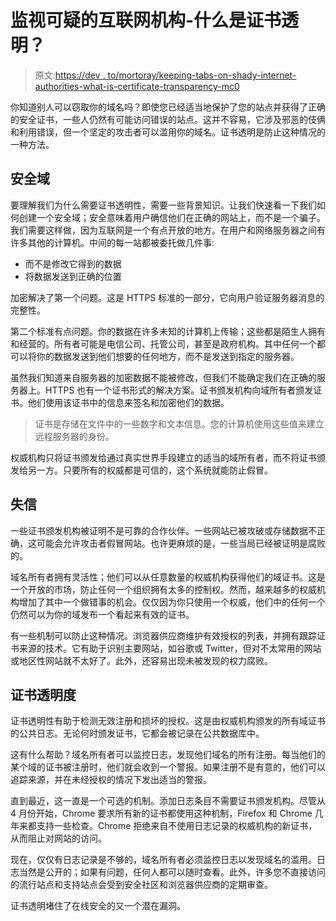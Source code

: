 # 监视可疑的互联网机构-什么是证书透明？

> 原文:[https://dev . to/mortoray/keeping-tabs-on-shady-internet-authorities-what-is-certificate-transparency-mc0](https://dev.to/mortoray/keeping-tabs-on-shady-internet-authorities----what-is-certificate-transparency-mc0)

你知道别人可以窃取你的域名吗？即使您已经适当地保护了您的站点并获得了正确的安全证书，一些人仍然有可能访问错误的站点。这并不容易，它涉及邪恶的伎俩和利用错误，但一个坚定的攻击者可以滥用你的域名。证书透明是防止这种情况的一种方法。

## [](#a-secure-domain)安全域

要理解我们为什么需要证书透明性，需要一些背景知识。让我们快速看一下我们如何创建一个安全域；安全意味着用户确信他们在正确的网站上，而不是一个骗子。我们需要这样做，因为互联网是一个有点开放的地方。在用户和网络服务器之间有许多其他的计算机。中间的每一站都被委托做几件事:

*   而不是修改它得到的数据
*   将数据发送到正确的位置

加密解决了第一个问题。这是 HTTPS 标准的一部分，它向用户验证服务器消息的完整性。

第二个标准有点问题。你的数据在许多未知的计算机上传输；这些都是陌生人拥有和经营的。所有者可能是电信公司、托管公司，甚至是政府机构。其中任何一个都可以将你的数据发送到他们想要的任何地方，而不是发送到指定的服务器。

虽然我们知道来自服务器的加密数据不能被修改，但我们不能确定我们在正确的服务器上。HTTPS 也有一个证书形式的解决方案。证书颁发机构向域所有者颁发证书。他们使用该证书中的信息来签名和加密他们的数据。

> 证书是存储在文件中的一些数字和文本信息。您的计算机使用这些值来建立远程服务器的身份。

权威机构只将证书颁发给通过真实世界手段建立的适当的域所有者，而不将证书颁发给另一方。只要所有的权威都是可信的，这个系统就能防止假冒。

## [](#broken-trust)失信

一些证书颁发机构被证明不是可靠的合作伙伴。一些网站已被攻破或存储数据不正确，这可能会允许攻击者假冒网站。也许更麻烦的是，一些当局已经被证明是腐败的。

域名所有者拥有灵活性；他们可以从任意数量的权威机构获得他们的域证书。这是一个开放的市场，防止任何一个组织拥有太多的控制权。然而，越来越多的权威机构增加了其中一个做错事的机会。仅仅因为你只使用一个权威，他们中的任何一个仍然可以为你的域发布一个看起来有效的证书。

有一些机制可以防止这种情况。浏览器供应商维护有效授权的列表，并拥有跟踪证书来源的技术。它有助于识别主要网站，如谷歌或 Twitter，但对不太常用的网站或地区性网站就不太好了。此外，还容易出现未被发现的权力腐败。

## [](#certificate-transparency)证书透明度

证书透明性有助于检测无效注册和损坏的授权。这是由权威机构颁发的所有域证书的公共日志。无论何时颁发证书，它都会被记录在公共数据库中。

这有什么帮助？域名所有者可以监控日志，发现他们域名的所有注册。每当他们的某个域的证书被注册时，他们就会收到一个警报。如果注册不是有意的，他们可以追踪来源，并在未经授权的情况下发出适当的警报。

直到最近，这一直是一个可选的机制。添加日志条目不需要证书颁发机构。尽管从 4 月份开始，Chrome 要求所有新的证书都使用这种机制，Firefox 和 Chrome 几年来都支持一些检查。Chrome 拒绝来自不使用日志记录的权威机构的新证书，从而阻止对网站的访问。

现在，仅仅有日志记录是不够的，域名所有者必须监控日志以发现域名的滥用。日志当然是公开的；如果有问题，任何人都可以随时查看。此外，许多您不直接访问的流行站点和支持站点会受到安全社区和浏览器供应商的定期审查。

证书透明堵住了在线安全的又一个潜在漏洞。